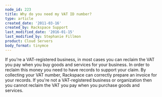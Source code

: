 ```yaml
---
node_id: 223
title: Why do you need my VAT ID number?
type: article
created_date: '2011-03-16'
created_by: Rackspace Support
last_modified_date: '2016-01-15'
last_modified_by: Stephanie Fillmon
product: Cloud Servers
body_format: tinymce
---
```


If you're a VAT-registered business, in most cases you can reclaim the
VAT you pay when you buy goods and services for your business. In order
to reclaim this money you need to have records to support your claim. By
collecting your VAT number, Rackspace can correctly prepare an invoice
for your records. If you're not a VAT-registered business or
organization then you cannot reclaim the VAT you pay when you purchase
goods and services.

<div class="printfooter">



</div>

